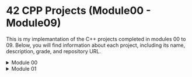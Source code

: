 # 42 CPP Projects (Module00 - Module09)

This is my implemantation of the C++ projects completed in modules 00 to 09. Below, you will find information about each project, including its name, description, grade, and repository URL.

<details>
    <summary>Module 00</summary>


### [Exercise 00] : Megaphone

- **Description:**
The Megaphone program is designed to echo input arguments in uppercase. When executed, it takes input strings as arguments and converts them to uppercase letters, then prints the result. If no arguments are provided, it outputs a specific message. The program ensures that all input strings are converted to uppercase, making the output loud and clear.

  To run, open the terminal and type 'make', and the program will compile.

```shell
./<programe_name>
```
  For assurance, run with Valgrind to check for errors and memory leaks.
  
```shell
valgrind ./<programe_name>
```

- **Turn-in Directory:**
ex00/
- **Files to Turn in:**
Makefile |
megaphone.cpp

- **Forbidden Functions:** None
 
### [Exercise 01] : My Awesome PhoneBook

- **Description:**
My Awesome PhoneBook is a basic phonebook software written in C++. It consists of two classes: PhoneBook and Contact. The PhoneBook class manages an array of contacts and can store up to 8 contacts. If the user tries to add a 9th contact, the oldest one is replaced. The Contact class represents a phonebook contact. The program allows users to add new contacts, search for existing contacts, and exit the phonebook.

  To run, open the terminal and type 'make', and the program will compile.

```shell
./<programe_name>
```
  For assurance, run with Valgrind to check for errors and memory leaks.
  
```shell
valgrind ./<programe_name>
```

- **Turn-in Directory:**
ex01/
- **Files to Turn in:**
    Makefile |
    *.cpp |
    *.{h, hpp}

- **Forbidden Functions:** None

### [Exercise 02] : The Job Of Your Dreams

- **Description:**
The Job Of Your Dreams task involves recreating a lost file, Account.cpp, based on available files such as Account.hpp and a log file. The log file provides clues about the implementation of the Account class. The goal is to recreate the Account.cpp file by analyzing the provided files and ensuring that the recreated program passes the tests. This exercise tests the understanding and implementation skills of C++ classes and member functions.

  To run, open the terminal and type 'make', and the program will compile.

```shell
./<programe_name>
```
  For assurance, run with Valgrind to check for errors and memory leaks.
  
```shell
valgrind ./<programe_name>
```

- **Turn-in Directory:**
ex02/
- **Files to Turn in:**
    Makefile |
    *.cpp |

- **Forbidden Functions:** None


## Grade: 100/100

</details>

<details>
    <summary>Module 01</summary>


### [Project Name]
- **Description:** [Brief description of the project]
- **Grade:** 100

## Module01

### [Project Name]
- **Description:** [Brief description of the project]
- **Grade:** 100

### [Project Name]
- **Description:** [Brief description of the project]
- **Grade:** 100
<details>

## Module02

### [Project Name]
- **Description:** [Brief description of the project]
- **Grade:** [Project Grade]
- **Repository:** [Project URL]

### [Project Name]
- **Description:** [Brief description of the project]
- **Grade:** [Project Grade]
- **Repository:** [Project URL]

## Module03

### [Project Name]
- **Description:** [Brief description of the project]
- **Grade:** [Project Grade]
- **Repository:** [Project URL]

### [Project Name]
- **Description:** [Brief description of the project]
- **Grade:** [Project Grade]
- **Repository:** [Project URL]

## Module04

### [Project Name]
- **Description:** [Brief description of the project]
- **Grade:** [Project Grade]
- **Repository:** [Project URL]

### [Project Name]
- **Description:** [Brief description of the project]
- **Grade:** [Project Grade]
- **Repository:** [Project URL]

<details>
    <summary>Module 02</summary>
